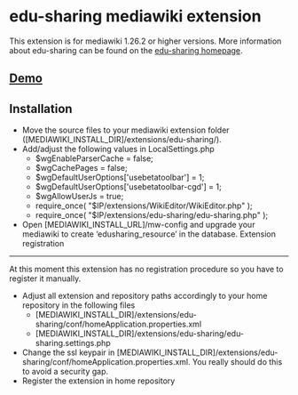 edu-sharing mediawiki extension
============================
This extension is for mediawiki 1.26.2 or higher versions.
More information about edu-sharing can be found on the [edu-sharing homepage](http://www.edu-sharing.com).

[Demo](http://stable.demo.edu-sharing.net/mwiki/)
--------------------------------------

Installation
------------
- Move the source files to your mediawiki extension folder ([MEDIAWIKI_INSTALL_DIR]/extensions/edu-sharing/).
- Add/adjust the following values in LocalSettings.php
  - $wgEnableParserCache = false;
  - $wgCachePages = false;
  - $wgDefaultUserOptions['usebetatoolbar'] = 1;
  - $wgDefaultUserOptions['usebetatoolbar-cgd'] = 1;
  - $wgAllowUserJs = true;
  - require_once( "$IP/extensions/WikiEditor/WikiEditor.php" );
  - require_once( "$IP/extensions/edu-sharing/edu-sharing.php" );
- Open [MEDIAWIKI_INSTALL_URL]/mw-config and upgrade your mediawiki to create ‘edusharing_resource’ in the database.
Extension registration
----------------------
At this moment this extension has no registration procedure so you have to register it manually.
- Adjust all extension and repository paths accordingly to your home repository in the following files
  - [MEDIAWIKI_INSTALL_DIR]/extensions/edu-sharing/conf/homeApplication.properties.xml
  - [MEDIAWIKI_INSTALL_DIR]/extensions/edu-sharing/edu-sharing.settings.php
- Change the ssl keypair in [MEDIAWIKI_INSTALL_DIR]/extensions/edu-sharing/conf/homeApplication.properties.xml. You really should do this to avoid a security gap.
- Register the extension in home repository
